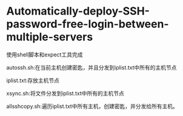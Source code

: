 # Automatically-deploy-SSH-password-free-login-between-multiple-servers
使用shell脚本和expect工具完成

autossh.sh:在当前主机创建密匙，并且分发到iplist.txt中所有的主机节点

iplist.txt:存放主机节点

xsync.sh:将文件分发到iplist.txt中所有的主机节点

allsshcopy.sh:遍历iplist.txt中所有主机，创建密匙，并分发给所有主机。


